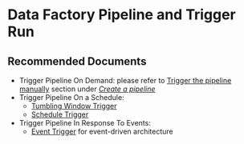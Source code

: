 <properties
	pageTitle="Data Factory V2 - Author and Develop - Create Pipeline and Trigger Run Issue"
	description="Quick-start Create Azure Data Factory Triggers in ADF portal"
	infoBubbleText=""
	service="microsoft.datafactory"
	resource="factories"
	authors="chez-charlie"
	authoralias="chez"
	displayOrder="4"
	articleId=""
	diagnosticScenario=""
	selfHelpType="resource"
	supportTopicIds="32629472"
	resourceTags=""
	productPesIds="15613"
	cloudEnvironments="public"
/>

# Data Factory Pipeline and Trigger Run

## **Recommended Documents**

* Trigger Pipeline On Demand:
    please refer to [Trigger the pipeline manually](https://docs.microsoft.com/en-us/azure/data-factory/quickstart-create-data-factory-portal#trigger-the-pipeline-manually) section under [_Create a pipeline_](https://docs.microsoft.com/en-us/azure/data-factory/quickstart-create-data-factory-portal#create-a-pipeline) <br/>
* Trigger Pipeline On a Schedule: <br/>
    * [Tumbling Window Trigger](https://docs.microsoft.com/en-us/azure/data-factory/how-to-create-tumbling-window-trigger) <br/>
    * [Schedule Trigger](https://docs.microsoft.com/en-us/azure/data-factory/how-to-create-schedule-trigger) <br/>
* Trigger Pipeline In Response To Events: <br/>
    * [Event Trigger](https://docs.microsoft.com/en-us/azure/data-factory/how-to-create-event-trigger) for event-driven architecture
